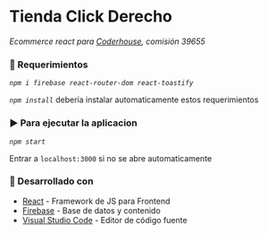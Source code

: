 # Tienda Click Derecho

_Ecommerce react para [Coderhouse](https://coderhouse.com/), comisión 39655_

### 📃  Requerimientos

_`npm i firebase react-router-dom react-toastify`_

_`npm install`_ debería instalar automaticamente estos requerimientos

### ▶️ Para ejecutar la aplicacion

_`npm start`_

Entrar a `localhost:3000` si no se abre automaticamente

### 🧰 Desarrollado con
* [React](https://react.dev/) - Framework de JS para Frontend
* [Firebase](https://firebase.google.com/) - Base de datos y contenido
* [Visual Studio Code](https://code.visualstudio.com/) - Editor de código fuente